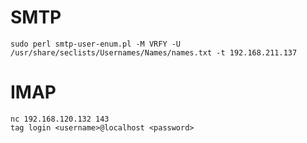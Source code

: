 # SMTP


```
sudo perl smtp-user-enum.pl -M VRFY -U /usr/share/seclists/Usernames/Names/names.txt -t 192.168.211.137 
```

# IMAP
```
nc 192.168.120.132 143
tag login <username>@localhost <password>
```
